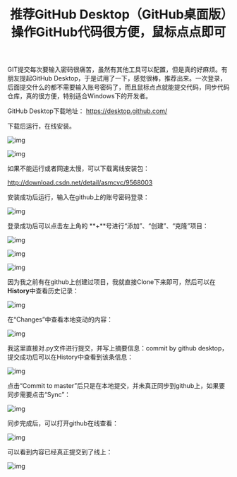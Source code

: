 ﻿---
layout:		post
category:	"other"
title:		"推荐GitHub Desktop（GitHub桌面版）操作GitHub代码很方便，鼠标点点即可"
tags:		[GitHub,git]
---



GIT提交每次要输入密码很痛苦，虽然有其他工具可以配置，但是真的好麻烦。有朋友提起GitHub Desktop，于是试用了一下，感觉很棒，推荐出来。一次登录，后面提交什么的都不需要输入账号密码了，而且鼠标点点就能提交代码，同步代码仓库，真的很方便，特别适合Windows下的开发者。





  GitHub Desktop下载地址： https://desktop.github.com/

  下载后运行，在线安装。

![img](http://note.youdao.com/yws/public/resource/6b67ac2570132f615e46ab809c6946d5/xmlnote/FD8F73595DBC44899D3957B869B02CBA/26886)

  


![img](http://note.youdao.com/yws/public/resource/6b67ac2570132f615e46ab809c6946d5/xmlnote/6768E3C352E64B7094E565B6E8FC9755/26888)

  


  如果不能运行或者网速太慢，可以下载离线安装包：

  http://download.csdn.net/detail/asmcvc/9568003

  



 

  安装成功后运行，输入在github上的账号密码登录：

![img](http://note.youdao.com/yws/public/resource/6b67ac2570132f615e46ab809c6946d5/xmlnote/B1DDC729006F4241A78389E5D4F8E8A8/26890)

  


  登录成功后可以点击左上角的 **+**号进行“添加”、“创建”、“克隆”项目：

![img](http://note.youdao.com/yws/public/resource/6b67ac2570132f615e46ab809c6946d5/xmlnote/F3949A469B024C3FAE9C1EE66F0CBC13/26893)

  


![img](http://note.youdao.com/yws/public/resource/6b67ac2570132f615e46ab809c6946d5/xmlnote/4989D7CDF8924FD0A786E57D6635F186/26895)

  


![img](http://note.youdao.com/yws/public/resource/6b67ac2570132f615e46ab809c6946d5/xmlnote/25258BF281A94C458CD7426A99A9798A/26897)

  


  因为我之前有在github上创建过项目，我就直接Clone下来即可，然后可以在 **History**中查看历史记录：

![img](http://note.youdao.com/yws/public/resource/6b67ac2570132f615e46ab809c6946d5/xmlnote/F6297E554BF04A7E93C11DB92FAFCF85/26899)

  


  在“Changes”中查看本地变动的内容：

![img](http://note.youdao.com/yws/public/resource/6b67ac2570132f615e46ab809c6946d5/xmlnote/E152364839DB41FBBEBD8797A5705B25/26884)

  我这里直接对.py文件进行提交，并写上摘要信息：commit by github desktop，提交成功后可以在History中查看到该条信息：

![img](http://note.youdao.com/yws/public/resource/6b67ac2570132f615e46ab809c6946d5/xmlnote/207CD3D778FD406583F79B8E8DA4CA56/26901)

  


  点击“Commit to master”后只是在本地提交，并未真正同步到github上，如果要同步需要点击“Sync”：

![img](http://note.youdao.com/yws/public/resource/6b67ac2570132f615e46ab809c6946d5/xmlnote/FBF8918116924B64A1F8FFCB595B481B/26903)

  


  同步完成后，可以打开github在线查看：

![img](http://note.youdao.com/yws/public/resource/6b67ac2570132f615e46ab809c6946d5/xmlnote/7A004CACC0ED43309CE9FA6E71653CAE/26911)

  


  可以看到内容已经真正提交到了线上：

![img](http://note.youdao.com/yws/public/resource/6b67ac2570132f615e46ab809c6946d5/xmlnote/B08080B6C06B47D488F81FE761FCB345/26905)